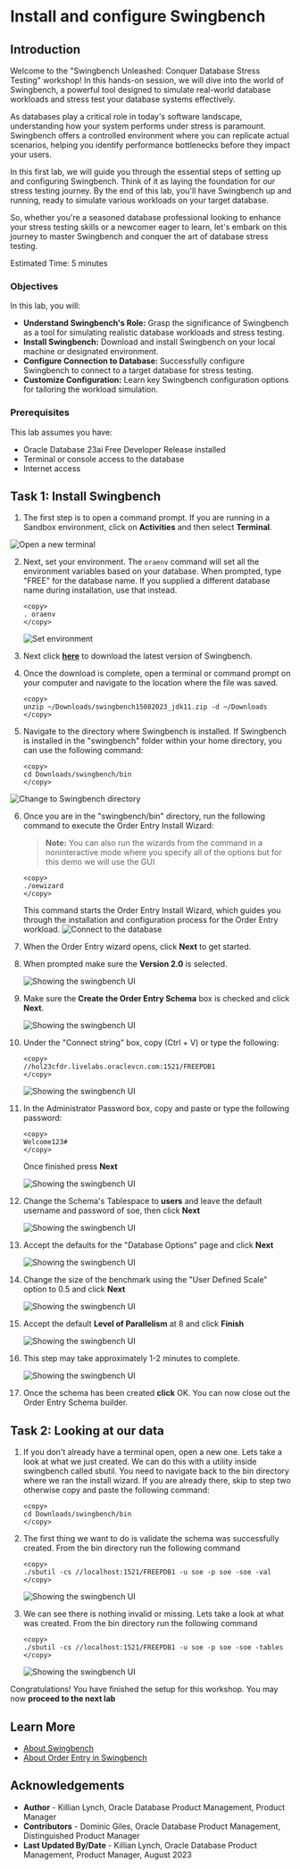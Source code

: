 # Install and configure Swingbench

## Introduction

Welcome to the "Swingbench Unleashed: Conquer Database Stress Testing" workshop! In this hands-on session, we will dive into the world of Swingbench, a powerful tool designed to simulate real-world database workloads and stress test your database systems effectively.

As databases play a critical role in today's software landscape, understanding how your system performs under stress is paramount. Swingbench offers a controlled environment where you can replicate actual scenarios, helping you identify performance bottlenecks before they impact your users.

In this first lab, we will guide you through the essential steps of setting up and configuring Swingbench. Think of it as laying the foundation for our stress testing journey. By the end of this lab, you'll have Swingbench up and running, ready to simulate various workloads on your target database.

So, whether you're a seasoned database professional looking to enhance your stress testing skills or a newcomer eager to learn, let's embark on this journey to master Swingbench and conquer the art of database stress testing.

Estimated Time: 5 minutes

### Objectives

In this lab, you will:
* **Understand Swingbench's Role:** Grasp the significance of Swingbench as a tool for simulating realistic database workloads and stress testing.
* **Install Swingbench:** Download and install Swingbench on your local machine or designated environment.
* **Configure Connection to Database:** Successfully configure Swingbench to connect to a target database for stress testing.
* **Customize Configuration:** Learn key Swingbench configuration options for tailoring the workload simulation.


### Prerequisites

This lab assumes you have:
* Oracle Database 23ai Free Developer Release installed
* Terminal or console access to the database
* Internet access

## Task 1: Install Swingbench

1. The first step is to open a command prompt. If you are running in a Sandbox environment, click on **Activities** and then select **Terminal**.

  ![Open a new terminal](images/open-terminal.png " ")

2. Next, set your environment. The `oraenv` command will set all the environment variables based on your database. When prompted, type "FREE" for the database name. If you supplied a different database name during installation, use that instead.

    ```
    <copy>
    . oraenv
    </copy>
	```

    ![Set environment](images/oraenv.png " ")


3. Next click **[here](https://c4u04.objectstorage.us-ashburn-1.oci.customer-oci.com/p/EcTjWk2IuZPZeNnD_fYMcgUhdNDIDA6rt9gaFj_WZMiL7VvxPBNMY60837hu5hga/n/c4u04/b/livelabsfiles/o/data-management-library-files/23c/swingbench15082023_jdk11.zip)** to download the latest version of Swingbench.

4. Once the download is complete, open a terminal or command prompt on your computer and navigate to the location where the file was saved.

    ```
    <copy>
    unzip ~/Downloads/swingbench15082023_jdk11.zip -d ~/Downloads
    </copy>
	```

5. Navigate to the directory where Swingbench is installed. If Swingbench is installed in the "swingbench" folder within your home directory, you can use the following command:

    ```
    <copy>
    cd Downloads/swingbench/bin
    </copy>

	```

  ![Change to Swingbench directory](images/swingnav.png " ")

6. Once you are in the "swingbench/bin" directory, run the following command to execute the Order Entry Install Wizard:
    > **Note:** You can also run the wizards from the command in a noninteractive mode where you specify all of the options but for this demo we will use the GUI  

    ```
    <copy>
    ./oewizard
    </copy>
    ```

    This command starts the Order Entry Install Wizard, which guides you through the installation and configuration process for the Order Entry workload.
    ![Connect to the database](images/oewizard.png " ")

7. When the Order Entry wizard opens, click **Next** to get started.

8. When prompted make sure the **Version 2.0** is selected.

    ![Showing the swingbench UI](images/version-two.png " ")

9. Make sure the **Create the Order Entry Schema** box is checked and click **Next**.

    ![Showing the swingbench UI](images/create-schema.png " ")

10. Under the "Connect string" box, copy (Ctrl + V) or type the following:

    ```
    <copy>
    //hol23cfdr.livelabs.oraclevcn.com:1521/FREEPDB1
    </copy>
    ```
    ![Showing the swingbench UI](images/movie-connect.png " ")

11. In the Administrator Password box, copy and paste or type the following password:

    ```
    <copy>
    Welcome123#
    </copy>
    ```
    Once finished press **Next**
    
    ![Showing the swingbench UI](images/movie-connect.png " ")


12. Change the Schema's Tablespace to **users** and leave the default username and password of soe, then click **Next** 

    ![Showing the swingbench UI](images/movie.png " ")

13. Accept the defaults for the "Database Options" page and click **Next**

    ![Showing the swingbench UI](images/default.png " ")

14. Change the size of the benchmark using the "User Defined Scale" option to 0.5 and click **Next**

    ![Showing the swingbench UI](images/movie-size.png " ")

15. Accept the default **Level of Parallelism** at 8 and click **Finish**

    ![Showing the swingbench UI](images/parallelism.png " ")

16. This step may take approximately 1-2 minutes to complete.

    ![Showing the swingbench UI](images/completing.png " ")

17. Once the schema has been created **click** OK. You can now close out the Order Entry Schema builder.


## Task 2: Looking at our data

1. If you don't already have a terminal open, open a new one. Lets take a look at what we just created. We can do this with a utility inside swingbench called sbutil. You need to navigate back to the bin directory where we ran the install wizard. If you are already there, skip to step two otherwise copy and paste the following command:

    ```
    <copy>
    cd Downloads/swingbench/bin
    </copy>
	```

2. The first thing we want to do is validate the schema was successfully created. From the bin directory run the following command

    ```
    <copy>
    ./sbutil -cs //localhost:1521/FREEPDB1 -u soe -p soe -soe -val
    </copy>
	```
    ![Showing the swingbench UI](images/validate.png " ")

3. We can see there is nothing invalid or missing. Lets take a look at what was created. From the bin directory run the following command

    ```
    <copy>
    ./sbutil -cs //localhost:1521/FREEPDB1 -u soe -p soe -soe -tables
    </copy>
	```
    ![Showing the swingbench UI](images/sbutil.png " ")

Congratulations! You have finished the setup for this workshop. You may now **proceed to the next lab** 


## Learn More

* [About Swingbench](https://www.dominicgiles.com/swingbench/#about-swingbench)
* [About Order Entry in Swingbench](https://www.dominicgiles.com/swingbench/#setting-up)

## Acknowledgements
* **Author** - Killian Lynch, Oracle Database Product Management, Product Manager
* **Contributors** - Dominic Giles, Oracle Database Product Management, Distinguished Product Manager
* **Last Updated By/Date** - Killian Lynch, Oracle Database Product Management, Product Manager, August 2023
